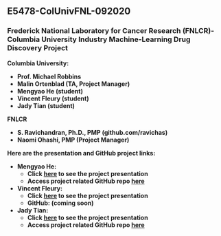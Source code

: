 ## E5478-ColUnivFNL-092020
### Frederick National Laboratory for Cancer Research (FNLCR)-Columbia University Industry Machine-Learning Drug Discovery Project

<b> Columbia University: <b>
* Prof. Michael Robbins 
* Malin Ortenblad (TA, Project Manager)
* Mengyao He (student)
* Vincent Fleury (student)
* Jady Tian (student)

<b> FNLCR </b>
 * S. Ravichandran, Ph.D., PMP (github.com/ravichas)
 * Naomi Ohashi, PMP (Project Manager)

Here are the presentation and GitHub project links: 
* <b>Mengyao He:</b>
   * Click [here](https://docs.google.com/presentation/d/1jz0lUDzsYSPi-d-zm9aZRZiEDOimzQ70BYCFRW5Sh_k/edit#slide=id.gb137a57165_2_26) to see the project presentation
   * Access project related GitHub repo [here](https://github.com/mengyaoo/FNL_GenesSelection)
* <b>Vincent Fleury:</b>
   * Click [here](https://drive.google.com/file/d/1aP1g9giHXgBPMOq4oDJ00v9Snye1ywHh/view?usp=sharing) to see the project presentation
   * GitHub: (coming soon)
* <b>Jady Tian:</b>
   * Click [here](https://docs.google.com/presentation/d/1fFB_NUAHO4ZrcuskSySs_gj5-woZAz6D-D9OhhQ_iCw/edit?ts=5ffb1bcb#slide=id.gb4b749cac6_2_33) to see the project presentation
   * Access project related GitHub repo [here](https://colab.research.google.com/github/jadytian/ML-predict-kinase-inhibitor/blob/main/predict_kinase_inhibitor.ipynb)
   
